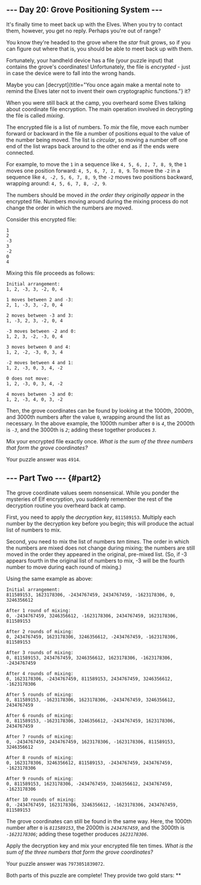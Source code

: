 ## \-\-- Day 20: Grove Positioning System \-\--

It\'s finally time to meet back up with the Elves. When you try to
contact them, however, you get no reply. Perhaps you\'re out of range?

You know they\'re headed to the grove where the *star* fruit grows, so
if you can figure out where that is, you should be able to meet back up
with them.

Fortunately, your handheld device has a file (your puzzle input) that
contains the grove\'s coordinates! Unfortunately, the file is
*encrypted* - just in case the device were to fall into the wrong hands.

Maybe you can
[decrypt]{title="You once again make a mental note to remind the Elves later not to invent their own cryptographic functions."}
it?

When you were still back at the camp, you overheard some Elves talking
about coordinate file encryption. The main operation involved in
decrypting the file is called *mixing*.

The encrypted file is a list of numbers. To *mix* the file, move each
number forward or backward in the file a number of positions equal to
the value of the number being moved. The list is *circular*, so moving a
number off one end of the list wraps back around to the other end as if
the ends were connected.

For example, to move the `1` in a sequence like
`4, 5, 6, `*`1`*`, 7, 8, 9`, the `1` moves one position forward:
`4, 5, 6, 7, `*`1`*`, 8, 9`. To move the `-2` in a sequence like
`4, `*`-2`*`, 5, 6, 7, 8, 9`, the `-2` moves two positions backward,
wrapping around: `4, 5, 6, 7, 8, `*`-2`*`, 9`.

The numbers should be moved *in the order they originally appear* in the
encrypted file. Numbers moving around during the mixing process do not
change the order in which the numbers are moved.

Consider this encrypted file:

    1
    2
    -3
    3
    -2
    0
    4

Mixing this file proceeds as follows:

    Initial arrangement:
    1, 2, -3, 3, -2, 0, 4

    1 moves between 2 and -3:
    2, 1, -3, 3, -2, 0, 4

    2 moves between -3 and 3:
    1, -3, 2, 3, -2, 0, 4

    -3 moves between -2 and 0:
    1, 2, 3, -2, -3, 0, 4

    3 moves between 0 and 4:
    1, 2, -2, -3, 0, 3, 4

    -2 moves between 4 and 1:
    1, 2, -3, 0, 3, 4, -2

    0 does not move:
    1, 2, -3, 0, 3, 4, -2

    4 moves between -3 and 0:
    1, 2, -3, 4, 0, 3, -2

Then, the grove coordinates can be found by looking at the 1000th,
2000th, and 3000th numbers after the value `0`, wrapping around the list
as necessary. In the above example, the 1000th number after `0` is
*`4`*, the 2000th is *`-3`*, and the 3000th is *`2`*; adding these
together produces *`3`*.

Mix your encrypted file exactly once. *What is the sum of the three
numbers that form the grove coordinates?*

Your puzzle answer was `4914`.

## \-\-- Part Two \-\-- {#part2}

The grove coordinate values seem nonsensical. While you ponder the
mysteries of Elf encryption, you suddenly remember the rest of the
decryption routine you overheard back at camp.

First, you need to apply the *decryption key*, `811589153`. Multiply
each number by the decryption key before you begin; this will produce
the actual list of numbers to mix.

Second, you need to mix the list of numbers *ten times*. The order in
which the numbers are mixed does not change during mixing; the numbers
are still moved in the order they appeared in the original, pre-mixed
list. (So, if -3 appears fourth in the original list of numbers to mix,
-3 will be the fourth number to move during each round of mixing.)

Using the same example as above:

    Initial arrangement:
    811589153, 1623178306, -2434767459, 2434767459, -1623178306, 0, 3246356612

    After 1 round of mixing:
    0, -2434767459, 3246356612, -1623178306, 2434767459, 1623178306, 811589153

    After 2 rounds of mixing:
    0, 2434767459, 1623178306, 3246356612, -2434767459, -1623178306, 811589153

    After 3 rounds of mixing:
    0, 811589153, 2434767459, 3246356612, 1623178306, -1623178306, -2434767459

    After 4 rounds of mixing:
    0, 1623178306, -2434767459, 811589153, 2434767459, 3246356612, -1623178306

    After 5 rounds of mixing:
    0, 811589153, -1623178306, 1623178306, -2434767459, 3246356612, 2434767459

    After 6 rounds of mixing:
    0, 811589153, -1623178306, 3246356612, -2434767459, 1623178306, 2434767459

    After 7 rounds of mixing:
    0, -2434767459, 2434767459, 1623178306, -1623178306, 811589153, 3246356612

    After 8 rounds of mixing:
    0, 1623178306, 3246356612, 811589153, -2434767459, 2434767459, -1623178306

    After 9 rounds of mixing:
    0, 811589153, 1623178306, -2434767459, 3246356612, 2434767459, -1623178306

    After 10 rounds of mixing:
    0, -2434767459, 1623178306, 3246356612, -1623178306, 2434767459, 811589153

The grove coordinates can still be found in the same way. Here, the
1000th number after `0` is *`811589153`*, the 2000th is *`2434767459`*,
and the 3000th is *`-1623178306`*; adding these together produces
*`1623178306`*.

Apply the decryption key and mix your encrypted file ten times. *What is
the sum of the three numbers that form the grove coordinates?*

Your puzzle answer was `7973051839072`.

Both parts of this puzzle are complete! They provide two gold stars:
\*\*
